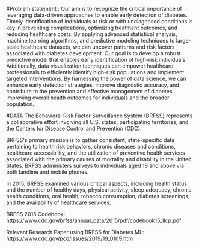 #Problem statement :
Our aim is to recognize the critical importance of leveraging data-driven approaches to enable early detection of diabetes. Timely identification of individuals at risk or with undiagnosed conditions is key in preventing complications, optimizing treatment outcomes, and reducing healthcare costs. By applying advanced statistical analysis, machine learning algorithms, and predictive modeling techniques to large-scale healthcare datasets, we can uncover patterns and risk factors associated with diabetes development. Our goal is to develop a robust predictive model that enables early identification of high-risk individuals. Additionally, data visualization techniques can empower healthcare professionals to efficiently identify high-risk populations and implement targeted interventions. By harnessing the power of data science, we can enhance early detection strategies, improve diagnostic accuracy, and contribute to the prevention and effective management of diabetes, improving overall health outcomes for individuals and the broader population.

#DATA
The Behavioral Risk Factor Surveillance System (BRFSS) represents a collaborative effort involving all U.S. states, participating territories, and the Centers for Disease Control and Prevention (CDC).

BRFSS's primary mission is to gather consistent, state-specific data pertaining to health risk behaviors, chronic diseases and conditions, healthcare accessibility, and the utilization of preventive health services associated with the primary causes of mortality and disability in the United States. BRFSS administers surveys to individuals aged 18 and above via both landline and mobile phones.

In 2015, BRFSS examined various critical aspects, including health status and the number of healthy days, physical activity, sleep adequacy, chronic health conditions, oral health, tobacco consumption, diabetes screenings, and the availability of healthcare services.

BRFSS 2015 Codebook: https://www.cdc.gov/brfss/annual_data/2015/pdf/codebook15_llcp.pdf

Relevant Research Paper using BRFSS for Diabetes ML: https://www.cdc.gov/pcd/issues/2019/19_0109.htm
